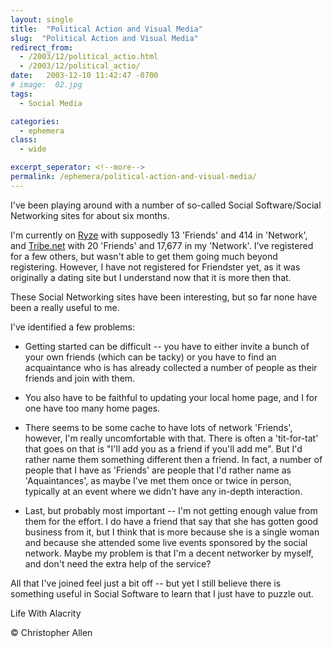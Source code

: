```yaml
---
layout: single
title:  "Political Action and Visual Media"
slug:  "Political Action and Visual Media"
redirect_from:
  - /2003/12/political_actio.html
  - /2003/12/political_actio/
date:   2003-12-10 11:42:47 -0700
# image:  02.jpg
tags: 
  - Social Media

categories:
  - ephemera
class:
  - wide

excerpt_seperator: <!--more-->
permalink: /ephemera/political-action-and-visual-media/
---
```


I've been playing around with a number of so-called Social Software/Social Networking sites for about six months.
<!--more-->
I'm currently on [Ryze](http://new.ryze.com/view.php?who=ChristopherA) with supposedly 13 'Friends' and 414 in 'Network', and [Tribe.net](http://cluster.tribe.net/tribe/servlet/template/pub%2Cpcard%2CBasics.vm?personid=ce34093a-3c72-4954-b52f-3d6bc51884af) with 20 'Friends' and 17,677 in my 'Network'. I've registered for a few others, but wasn't able to get them going much beyond registering. However, I have not registered for Friendster yet, as it was originally a dating site but I understand now that it is more then that.

These Social Networking sites have been interesting, but so far none have been a really useful to me.

I've identified a few problems:

* Getting started can be difficult -- you have to either invite a bunch of your own friends (which can be tacky) or you have to find an acquaintance who is has already collected a number of people as their friends and join with them.
    
* You also have to be faithful to updating your local home page, and I for one have too many home pages.
    
* There seems to be some cache to have lots of network 'Friends', however, I'm really uncomfortable with that. There is often a 'tit-for-tat' that goes on that is "I'll add you as a friend if you'll add me". But I'd rather name them something different then a friend. In fact, a number of people that I have as 'Friends' are people that I'd rather name as 'Aquaintances', as maybe I've met them once or twice in person, typically at an event where we didn't have any in-depth interaction.
    
* Last, but probably most important -- I'm not getting enough value from them for the effort. I do have a friend that say that she has gotten good business from it, but I think that is more because she is a single woman and because she attended some live events sponsored by the social network. Maybe my problem is that I'm a decent networker by myself, and don't need the extra help of the service?
    
All that I've joined feel just a bit off -- but yet I still believe there is something useful in Social Software to learn that I just have to puzzle out.
 
Life With Alacrity

© Christopher Allen